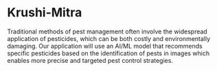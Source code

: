 # Krushi-Mitra
Traditional methods of pest management often involve the widespread application of pesticides, which can be both costly and environmentally damaging. Our application will use an AI/ML model that recommends specific pesticides based on the identification of pests in images which enables more precise and targeted pest control strategies.
